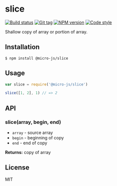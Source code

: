 
# slice

[![Build status][travis-image]][travis-url]
[![Git tag][git-image]][git-url]
[![NPM version][npm-image]][npm-url]
[![Code style][standard-image]][standard-url]

Shallow copy of array or portion of array.

## Installation

    $ npm install @micro-js/slice

## Usage

```js
var slice = require('@micro-js/slice')

slice([1, 2], 1) // => 2
```

## API

### slice(array, begin, end)

- `array` - source array
- `begin` - beginning of copy
- `end` - end of copy

**Returns:** copy of array

## License

MIT

[travis-image]: https://img.shields.io/travis/micro-js/slice.svg?style=flat-square
[travis-url]: https://travis-ci.org/micro-js/slice
[git-image]: https://img.shields.io/github/tag/micro-js/slice.svg
[git-url]: https://github.com/micro-js/slice
[standard-image]: https://img.shields.io/badge/code%20style-standard-brightgreen.svg?style=flat
[standard-url]: https://github.com/feross/standard
[npm-image]: https://img.shields.io/npm/v/@micro-js/slice.svg?style=flat-square
[npm-url]: https://npmjs.org/package/@micro-js/slice
